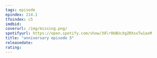 ```yaml
---
tags: episode
epindex: 214.1
tfoindex: c5
imdbid: 
coverurl: /img/missing.png/
spotifyurl: https://open.spotify.com/show/39lr9bBUcXgZRXsxTw1axM
title: "anniversary episode 5"
releasedate: 
rating: 
---
```


